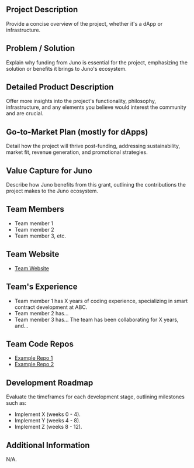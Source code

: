 ## Project Description
Provide a concise overview of the project, whether it's a dApp or infrastructure.

## Problem / Solution
Explain why funding from Juno is essential for the project, emphasizing the solution or benefits it brings to Juno's ecosystem.

## Detailed Product Description
Offer more insights into the project's functionality, philosophy, infrastructure, and any elements you believe would interest the community and are crucial.

## Go-to-Market Plan (mostly for dApps)
Detail how the project will thrive post-funding, addressing sustainability, market fit, revenue generation, and promotional strategies.

## Value Capture for Juno
Describe how Juno benefits from this grant, outlining the contributions the project makes to the Juno ecosystem.

## Team Members
* Team member 1
* Team member 2
* Team member 3, etc.

## Team Website        
* [Team Website](https://example.com)

## Team's Experience
* Team member 1 has X years of coding experience, specializing in smart contract development at ABC.
* Team member 2 has...
* Team member 3 has...
The team has been collaborating for X years, and...

## Team Code Repos
* [Example Repo 1](https://github.com/<example_repo_1>)
* [Example Repo 2](https://github.com/<example_repo_2>)

## Development Roadmap
Evaluate the timeframes for each development stage, outlining milestones such as:
* Implement X (weeks 0 - 4).
* Implement Y (weeks 4 - 8).
* Implement Z (weeks 8 - 12).

## Additional Information
N/A.
